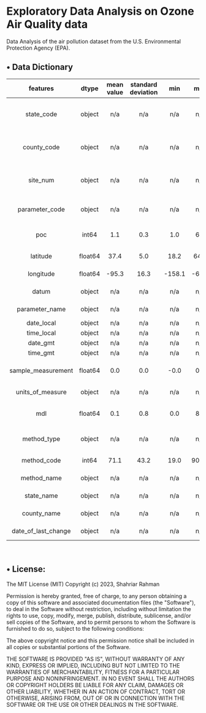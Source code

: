 Exploratory Data Analysis on Ozone Air Quality data
==============================
Data Analysis of the air pollution dataset from the U.S. Environmental Protection Agency (EPA).  

## • Data Dictionary 
| features | dtype | mean value | standard deviation | min | max | description |
| :-: | :-: | :-: | :-: | :-: | :-: | :-: |
| state_code | object | n/a | n/a | n/a | n/a | The respective code of the State. |
| county_code | object | n/a | n/a | n/a | n/a | The respective code of the County. |
| site_num | object | n/a | n/a | n/a | n/a | Identity Number of the Research Site. |
| parameter_code | object | n/a | n/a | n/a | n/a | Code for the Parameters used. |
| poc | int64 | 1.1 | 0.3 | 1.0 | 6.0 | Parameter Occurrence Code |
| latitude | float64 | 37.4 | 5.0 | 18.2 | 64.8 | Lattitude Cordinates. |
| longitude | float64 | -95.3 | 16.3 | -158.1 | -65.9 | Longitude Cordinates. |
| datum | object | n/a | n/a | n/a | n/a | Starting Point. |
| parameter_name | object | n/a | n/a | n/a | n/a | Name of the Parameter. |
| date_local | object | n/a | n/a | n/a | n/a | Local Date. |
| time_local | object | n/a | n/a | n/a | n/a | Local Time. |
| date_gmt | object | n/a | n/a | n/a | n/a | GMT Date. |
| time_gmt | object | n/a | n/a | n/a | n/a | GMT Time. |
| sample_measurement | float64 | 0.0 | 0.0 | -0.0 | 0.2 | Measurement of each Sample. |
| units_of_measure | object | n/a | n/a | n/a | n/a | Measurement Unit. |
| mdl | float64 | 0.1 | 0.8 | 0.0 | 8.0 | Method Detection Limit |
| method_type | object | n/a | n/a | n/a | n/a | Type of Experimental Method. |
| method_code | int64 | 71.1 | 43.2 | 19.0 | 901.0 | Code for the Method |
| method_name | object | n/a | n/a | n/a | n/a | Instrument Specification. |
| state_name | object | n/a | n/a | n/a | n/a | Name of the State. |
| county_name | object | n/a | n/a | n/a | n/a | Name of the County |
| date_of_last_change | object | n/a | n/a | n/a | n/a | Last Modified Date. |

<br/>

## • License:

The MIT License (MIT)
Copyright (c) 2023, Shahriar Rahman

Permission is hereby granted, free of charge, to any person obtaining a copy of this software and associated documentation files (the "Software"), to deal in the Software without restriction, including without limitation the rights to use, copy, modify, merge, publish, distribute, sublicense, and/or sell copies of the Software, and to permit persons to whom the Software is furnished to do so, subject to the following conditions:

The above copyright notice and this permission notice shall be included in all copies or substantial portions of the Software. 

THE SOFTWARE IS PROVIDED "AS IS", WITHOUT WARRANTY OF ANY KIND, EXPRESS OR IMPLIED, INCLUDING BUT NOT LIMITED TO THE WARRANTIES OF MERCHANTABILITY, FITNESS FOR A PARTICULAR PURPOSE AND NONINFRINGEMENT. IN NO EVENT SHALL THE AUTHORS OR COPYRIGHT HOLDERS BE LIABLE FOR ANY CLAIM, DAMAGES OR OTHER LIABILITY, WHETHER IN AN ACTION OF CONTRACT, TORT OR OTHERWISE, ARISING FROM, OUT OF OR IN CONNECTION WITH THE SOFTWARE OR THE USE OR OTHER DEALINGS IN THE SOFTWARE. 

<br/>

